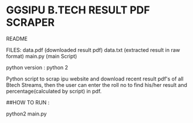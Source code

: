 # GGSIPU B.TECH RESULT PDF SCRAPER
README

FILES:
data.pdf (downloaded result pdf)
data.txt  (extracted result in raw format)
main.py (main Script)

python version : python 2

Python script to scrap ipu website and download recent result pdf's of all Btech Streams, then the user can enter the roll no to find his/her result and percentage(calculated by script) in pdf.


##HOW TO RUN :

python2 main.py

